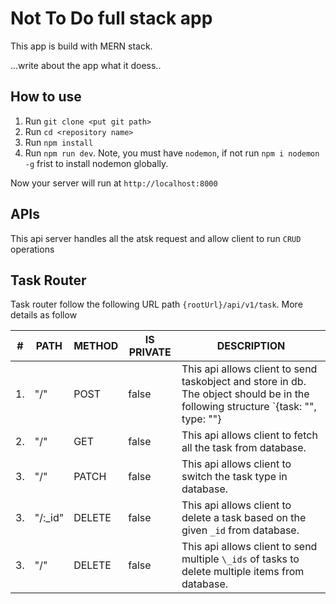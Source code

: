 # Not To Do full stack app

This app is build with MERN stack.

...write about the app what it doess..

## How to use

1. Run `git clone <put git path>`
2. Run `cd <repository name>`
3. Run `npm install`
4. Run `npm run dev`. Note, you must have `nodemon`, if not run `npm i nodemon -g` frist to install nodemon globally.

Now your server will run at `http://localhost:8000`

## APIs

This api server handles all the atsk request and allow client to run `CRUD` operations

## Task Router

Task router follow the following URL path `{rootUrl}/api/v1/task`. More details as follow

| #   | PATH     | METHOD | IS PRIVATE | DESCRIPTION                                                                                                                      |
| --- | -------- | ------ | ---------- | -------------------------------------------------------------------------------------------------------------------------------- |
| 1.  | "/"      | POST   | false      | This api allows client to send taskobject and store in db. The object should be in the following structure `{task: "", type: ""} |
| 2.  | "/"      | GET    | false      | This api allows client to fetch all the task from database.                                                                      |
| 3.  | "/"      | PATCH  | false      | This api allows client to switch the task type in database.                                                                      |
| 3.  | "/:\_id" | DELETE | false      | This api allows client to delete a task based on the given `_id` from database.                                                  |
| 3.  | "/"      | DELETE | false      | This api allows client to send multiple `\_ids` of tasks to delete multiple items from database.                                 |
